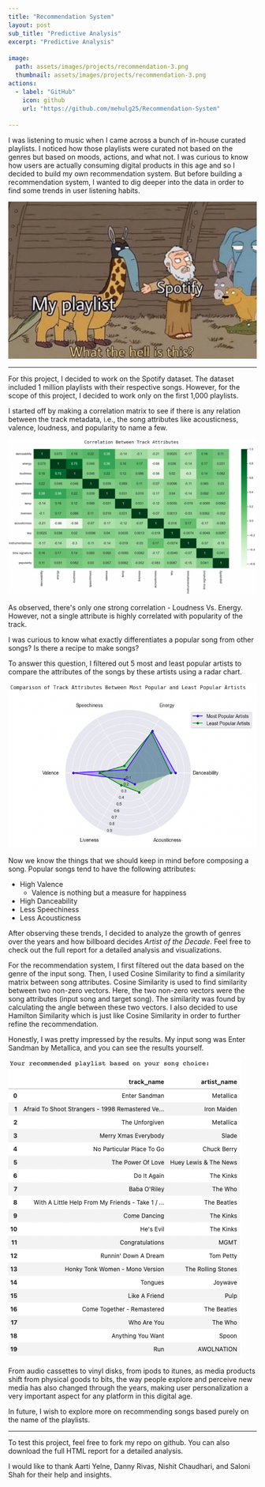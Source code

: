 ```yaml
---
title: "Recommendation System"
layout: post
sub_title: "Predictive Analysis"
excerpt: "Predictive Analysis"

image: 
  path: assets/images/projects/recommendation-3.png
  thumbnail: assets/images/projects/recommendation-3.png
actions:
  - label: "GitHub"
    icon: github
    url: "https://github.com/mehulg25/Recommendation-System"

---
```

I was listening to music when I came across a bunch of in-house curated playlists. I noticed how those playlists were curated not based on the genres but based on moods, actions, and what not. 
I was curious to know how users are actually consuming digital products in this age and so I decided to build my own recommendation system. But before building a recommendation system, I wanted to dig deeper into the data in order to find some trends in user listening habits.

![plot](/assets/images/projects/spot-meme.jpg)

---

For this project, I decided to work on the Spotify dataset. The dataset included 1 million playlists with their respective songs. However, for the scope of this project, I decided to work only on the first 1,000 playlists.

I started off by making a correlation matrix to see if there is any relation between the track metadata, i.e., the song attributes like acousticness, valence, loudness, and popularity to name a few. 

![plot](/assets/images/projects/corr.png)

As observed, there's only one strong correlation - Loudness Vs. Energy. However, not a single attribute is highly correlated with popularity of the track. 

I was curious to know what exactly differentiates a popular song from other songs? Is there a recipe to make songs?

To answer this question, I filtered out 5 most and least popular artists to compare the attributes of the songs by these artists using a radar chart. 

![plot](/assets/images/projects/radar.png)

Now we know the things that we should keep in mind before composing a song. Popular songs tend to have the following attributes:
- High Valence
  - Valence is nothing but a measure for happiness
- High Danceability
- Less Speechiness
- Less Acousticness

After observing these trends, I decided to analyze the growth of genres over the years and how billboard decides _Artist of the Decade_. Feel free to check out the full report for a detailed analysis and visualizations.

For the recommendation system, I first filtered out the data based on the genre of the input song. Then, I used Cosine Similarity to find a similarity matrix between song attributes. Cosine Similarity is used to find similarity between two non-zero vectors. Here, the two non-zero vectors were the song attributes (input song and target song). The similarity was found by calculating the angle between these two vectors. I also decided to use Hamilton Similarity which is just like Cosine Similarity in order to further refine the recommendation. 

Honestly, I was pretty impressed by the results. My input song was Enter Sandman by Metallica, and you can see the results yourself.

![plot](/assets/images/projects/results.png)

From audio cassettes to vinyl disks, from ipods to itunes, as media products shift from physical goods to bits, the way people explore and perceive new media has also changed through the years, making user personalization a very important aspect for any platform in this digital age. 

In future, I wish to explore more on recommending songs based purely on the name of the playlists. 

---

To test this project, feel free to fork my repo on github. You can also download the full HTML report for a detailed analysis.

I would like to thank Aarti Yelne, Danny Rivas, Nishit Chaudhari, and Saloni Shah for their help and insights.


